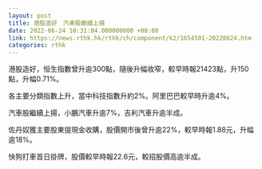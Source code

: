 ```yaml
---
layout: post
title: 港股造好　汽車股繼續上揚
date: 2022-06-24 10:31:04.000000000 +08:00
link: https://news.rthk.hk/rthk/ch/component/k2/1654501-20220624.htm
categories: rthk
---
```


港股造好，恒生指數曾升逾300點，隨後升幅收窄，較早時報21423點，升150點，升幅0.71%。

各主要分類指數上升，當中科技指數升約2%。阿里巴巴較早時升逾4%。

汽車股繼續上揚，小鵬汽車升逾7%，吉利汽車升逾半成。

佐丹奴獲主要股東提現金收購，股價開市後曾升逾22%，較早時報1.88元，升幅逾18%。

快狗打車首日掛牌，股價較早時報22.6元，較招股價高逾半成。
